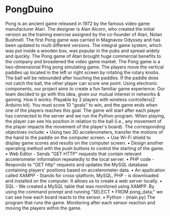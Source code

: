 # PongDuino
Pong is an ancient game released in 1972 by the famous video game manufacturer Atari. The designer is Alan Alcorn, who created the initial version as the training exercise assigned by the co-founder of Atari, Nolan Bushnell. The first Pong game was carried in Magnavox Odyssey and has been updated to multi different versions. The integral game system, which was put inside a wooden box, was popular in the pubs and spread widely and quickly. The Pong game of Atari brought huge commercial benefits to the company and broadened the video game market.
The Pong game is a two-dimensional Ping pong simulating game. The players move the vertical paddles up located in the left or right screen by rotating the rotary knobs. The ball will be rebounded after touching the paddles. If the paddle does not catch the ball, the other player can score one point. 
Using electronic components, our project aims to create a fun familiar game experience. Our team decided to go with this idea, given our mutual interest in networks & gaming.
How it works:
Playable by 2 players with wireless controllers(2 Arduino kit). You must score 10 "goals" to win, and the game ends when one of the players reaches this goal.
The game will start after each player has connected to the server and we run the Python program.  When playing, the player can see his position in relation to the ball (i.e., any movement of the player impacts the movement of the player's board). 
The corresponding objectives include:
•	 Using two 3D accelerometers, transfer the motions of the hand to the paddle on the computer screen.
•	Use Wi-Fi shield to display game scores and results on the computer screen.
•	Design another operating method with the push buttons to control the starting of the game.
•	Web Editor - Sends "GET HTTP" requests that contain relevant accelerometer information repeatedly to the local server. 
•	PHP code - Responds to "GET http" requests and updates the MySQL database containing players' positions based on accelerometer data.
•	An application called XAMPP - Stands for cross-platform, MySQL, PHP - is downloaded and installed on the computer. It allows us to create a web server locally.
•	SQL - We created a MySQL table that was monitored using XAMPP. By using the command prompt and running "SELECT * FROM pong_data;" we can see how each board reacts to the sensor.
•	Python - (main.py) The program that runs the game. Monitoring after each sensor reaction and moving the players within the game.

